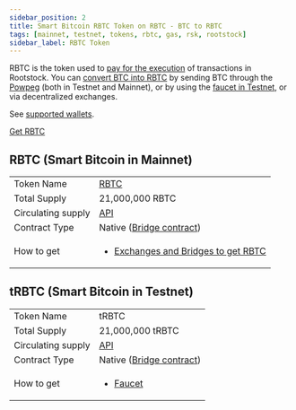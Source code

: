 ```yaml
---
sidebar_position: 2
title: Smart Bitcoin RBTC Token on RBTC - BTC to RBTC
tags: [mainnet, testnet, tokens, rbtc, gas, rsk, rootstock]
sidebar_label: RBTC Token
---
```


RBTC is the token used to [pay for the execution](/concepts/rbtc/gas/) of transactions in Rootstock. You can [convert BTC into RBTC](conversion.md) by sending BTC through the [Powpeg](/concepts/powpeg/) (both in Testnet and Mainnet), or by using the [faucet in Testnet](https://faucet.rootstock.io/), or via decentralized exchanges.

See [supported wallets](/dev-tools/wallets/).

[Get RBTC](https://rootstock.io/rbtc/#get-rbtc)

## RBTC (Smart Bitcoin in Mainnet)

<table >
  <tbody>
    <tr>
      <td scope="row">Token Name</td>
      <td><a href="https://coinmarketcap.com/currencies/rsk-smart-bitcoin/" target="_blank">RBTC</a></td>
    </tr>
    <tr>
      <td scope="row">Total Supply</td>
      <td>21,000,000 RBTC</td>
    </tr>
    <tr>
      <td scope="row">Circulating supply</td>
      <td><a href="https://be.explorer.rootstock.io/circulating" target="_blank">API</a></td>
    </tr>
    <tr>
      <td scope="row">Contract Type</td>
      <td>Native (<a href="https://explorer.rootstock.io/address/0x0000000000000000000000000000000001000006" target="_blank">Bridge contract</a>)</td>
    </tr>
    <tr>
      <td scope="row">How to get</td>
      <td>
        <ul>
            <li><a href="https://rootstock.io/rbtc/#get-rbtc" target="_blank">Exchanges and Bridges to get RBTC</a></li>
        </ul>
      </td>
    </tr>
    <!-- <tr>
      <td scope="row">Logo</td>
      <td>
        <img src="/img/rsk/RBTC-logo.png" />
        <a href="/img/rsk/RBTC-logo.png" target="_blank">RBTC</a>
      </td>
    </tr> -->
  </tbody>
</table>

## tRBTC (Smart Bitcoin in Testnet)

<table >
  <tbody>
    <tr>
      <td scope="row">Token Name</td>
      <td>tRBTC</td>
    </tr>
    <tr>
      <td scope="row">Total Supply</td>
      <td>21,000,000 tRBTC</td>
    </tr>
    <tr>
      <td scope="row">Circulating supply</td>
      <td><a href="https://be.explorer.testnet.rootstock.io/circulating" target="_blank">API</a></td>
    </tr>
    <tr>
      <td scope="row">Contract Type</td>
      <td>Native (<a href="https://explorer.testnet.rootstock.io/address/0x0000000000000000000000000000000001000006" target="_blank">Bridge contract</a>)</td>
    </tr>
    <tr>
      <td scope="row">How to get</td>
      <td>
        <ul>
            <li><a href="https://faucet.rootstock.io" target="_blank">Faucet</a></li>
        </ul>
      </td>
    </tr>
  </tbody>
</table>

